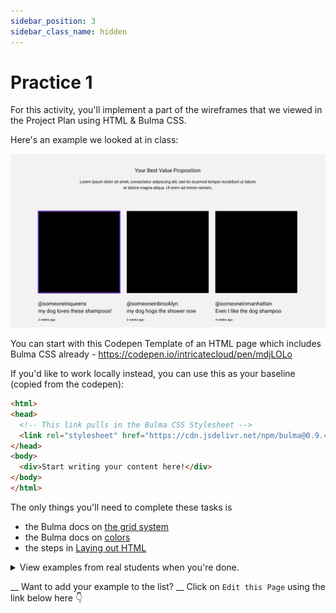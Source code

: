 ```yaml
---
sidebar_position: 3
sidebar_class_name: hidden
---
```


# Practice 1

For this activity, you'll implement a part of the wireframes that we viewed in the Project Plan using HTML & Bulma CSS.

Here's an example we looked at in class:

![Wireframe](./img/wireframes.png)

You can start with this Codepen Template of an HTML page which includes Bulma CSS already - https://codepen.io/intricatecloud/pen/mdjLOLo

If you'd like to work locally instead, you can use this as your baseline (copied from the codepen):
```html
<html>
<head>
  <!-- This link pulls in the Bulma CSS Stylesheet -->
  <link rel="stylesheet" href="https://cdn.jsdelivr.net/npm/bulma@0.9.4/css/bulma.min.css">
</head>
<body>
  <div>Start writing your content here!</div>
</body>
</html>
```

The only things you'll need to complete these tasks is
- the Bulma docs on [the grid system](https://bulma.io/documentation/columns/basics/)
- the Bulma docs on [colors](https://bulma.io/documentation/helpers/color-helpers/)
- the steps in [Laying out HTML](page-layouts.md)


<details>
    <summary>
    View examples from real students when you're done.
    </summary>
    <p>https://codepen.io/jm2455/pen/yLqjMqm</p>
    <p>https://codepen.io/jackiejiaqiliu/pen/RwBypgZ</p>
</details>

__ Want to add your example to the list? __ Click on `Edit this Page` using the link below here :point_down: